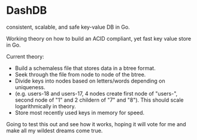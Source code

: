 # DashDB
consistent, scalable, and safe key-value DB in Go.

Working theory on how to build an ACID compliant, yet fast key value store in Go.

Current theory:
- Build a schemaless file that stores data in a btree format. 
- Seek through the file from node to node of the btree. 
- Divide keys into nodes based on letters/words depending on uniqueness. 
- (e.g. users-18 and users-17, 4 nodes create first node of "users-", second node of "1" and 2 childern of "7" and "8"). This should scale logarithmically in theory.
- Store most recently used keys in memory for speed.

Going to test this out and see how it works, hoping it will vote for me and make all my wildest dreams come true.
